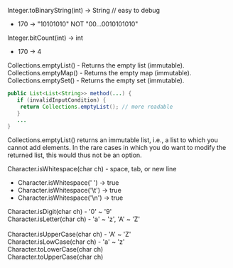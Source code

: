 Integer.toBinaryString(int) -> String // easy to debug
* 170 -> "10101010" NOT "00...0010101010"

Integer.bitCount(int) -> int 
* 170 -> 4

Collections.emptyList() - Returns the empty list (immutable). <br/>
Collections.emptyMap() - Returns the empty map (immutable). <br/>
Collections.emptySet() - Returns the empty set (immutable). <br/>

```java
public List<List<String>> method(...) {
   if (invalidInputCondition) {
	return Collections.emptyList(); // more readable
   }
   ...
}
```

Collections.emptyList() returns an immutable list, i.e., a list to which you cannot add elements.
In the rare cases in which you do want to modify the returned list, this would thus not be an option.

Character.isWhitespace(char ch) - space, tab, or new line <br/> 
* Character.isWhitespace(' ') -> true
* Character.isWhitespace('\t') -> true
* Character.isWhitespace('\n') -> true

Character.isDigit(char ch) - '0' ~ '9' <br/>
Character.isLetter(char ch) - 'a' ~ 'z', 'A' ~ 'Z' <br/>
<br/>
Character.isUpperCase(char ch) - 'A' ~ 'Z' <br/>
Character.isLowCase(char ch) - 'a' ~ 'z' <br/>
Character.toLowerCase(char ch) <br/>
Character.toUpperCase(char ch) <br/>
